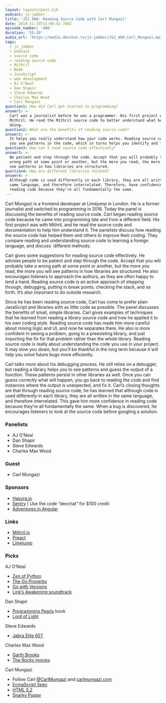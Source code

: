 ```yaml
---
layout: layouts/post.njk
podcast: js-jabber
title: 'JSJ 408: Reading Source Code with Carl Mungazi'
date: 2019-11-19T11:00:42.709Z
episode_number: '408'
duration: '55:10'
audio_url: 'https://media.devchat.tv/js-jabber/JSJ_408_Carl_Mungazi.mp3'
tags:
  - js_jabber
  - podcast
  - source code
  - reading source code
  - Mithril
  - Node
  - JavaScript
  - web development
  - AJ O'Neal
  - Dan Shapir
  - Steve Edwards
  - Charles Max Wood
  - Carl Mungazi
question1: How did Carl get started in programming?
answer1: >-
  Carl was a journalist before he was a programmer. His first project was with
  Mithril. He read the Mithril source code to better understand what he was
  doing.
question2: What are the benefits of reading source code?
answer2: >-
  It helps you really understand how your code works. Reading source code helps
  you see patterns in the code, which in turns helps you identify and fix bugs. 
question3: How can I read source code effectively?
answer3: >-
  Be patient and step through the code. Accept that you will probably take a
  wrong path at some point or another, but the more you read, the more you will
  see patterns in how libraries are structured.
question4: How are different libraries related?
answer4: >-
  Although code is used differently in each library, they are all written in the
  same language, and therefore interrelated. Therefore, have confidence when
  reading code because they’re all fundamentally the same.
---
```

Carl Mungazi is a frontend developer at Limejump in London. He is a former journalist and switched to programming in 2016. Today the panel is discussing the benefits of reading source code. Carl began reading source code because he came into programming late and from a different field. His first project was with Mithril, and he read the source code and documentation to help him understand it. The panelists discuss how reading the source code has helped them and others to improve their coding. They compare reading and understanding source code to learning a foreign language, and discuss  different methods. 

Carl gives some suggestions for reading source code effectively. He advises people to be patient and step through the code. Accept that you will probably take a wrong path at some point or another, but the more you read, the more you will see patterns in how libraries are structured. He also encourages listeners to approach the authors, as they are often happy to lend a hand. Reading source code is an active approach of stepping through, debugging, putting in break points, checking the stack, and so forth. It’s also important to do outside research. 

Since he has been reading source code, Carl has come to prefer plain JavaScript and libraries with as little code as possible. The panel discusses the benefits of small, simple libraries. Carl gives examples of techniques that he learned from reading a library source code and how he applied it to his own coding style. Reading source code has made him more careful about mixing logic and UI, and now he separates them. He also is more confident in seeing a problem, going to a preexisting library, and just importing the fix for that problem rather than the whole library. Reading source code is really about understanding the code you use in your project. It may slow you down, but you’ll be thankful in the long term because it will help you solve future bugs more efficiently. 

Carl talks more about his debugging process. He still relies on a debugger, but reading a library helps you to see patterns and guess the output of a function. These patterns persist in other libraries as well. Once you can guess correctly what will happen, you go back to reading the code and find instances where the output is unexpected, and fix it. Carl’s closing thoughts are that through reading source code, he has learned that although code is used differently in each library, they are all written in the same language, and therefore interrelated. This gave him more confidence in reading code because they’re all fundamentally the same. When a bug is discovered, he encourages listeners to look at the source code before googling a solution. 

### Panelists

- AJ O’Neal 
- Dan Shapir 
- Steve Edwards 
- Charles Max Wood 

### Guest

- Carl Mungazi 

### Sponsors

- [Hasura.io](http://hasura.io/?utm_source=devchat&utm_medium=podcast&utm_campaign=devchat_7Nov) 
- [Sentry](http://sentry.io/) | Use the code “devchat” for $100 credit 
- [Adventures in Angular](https://devchat.tv/adv-in-angular/) 

### Links

- [Mithril.js](https://mithril.js.org/) 
- [Preact](https://preactjs.com/) 
- [Limejump](https://limejump.com/) 

### Picks

AJ O’Neal

- [Zen of Python](https://www.python.org/dev/peps/pep-0020/) 
- [The Go Proverbs](https://go-proverbs.github.io/) 
- [Go with Versions](https://www.youtube.com/watch?v=F8nrpe0XWRg) 
- [Link’s Awakening soundtrack](https://www.youtube.com/watch?v=fdRigsal9qY) 

Dan Shapir

- [Programming Pearls](https://www.goodreads.com/book/show/52084.Programming_Pearls) book 
- [Lord of Light](https://en.wikipedia.org/wiki/Lord_of_Light) 

Steve Edwards

- [Jabra Elite 65T](https://www.jabra.com/bluetooth-headsets/jabra-elite-65t#/#100-99000000-02) 

Charles Max Wood

- [Garth Brooks](https://garthbrooks.com/) 
- [The Rocky movies](https://en.wikipedia.org/wiki/Rocky_(film_series)) 

Carl Mungazi

- Follow Carl [@CarlMungazi](https://twitter.com/carlmungazi?lang=en) and [carlmungazi.com](http://carlmungazi.com/) 
- [EcmaScript Spec](https://www.ecma-international.org/ecma-262/10.0/index.html#Title) 
- [HTML 5.2](https://www.w3.org/TR/html52/) 
- [Snarky Puppy](https://snarkypuppy.com/)
